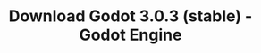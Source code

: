 ---
# Generated by /tools/generators/src/download_archive_generator !!! do not edit by hand !!!
title: 'Download Godot 3.0.3 (stable) - Godot Engine'
type: 'download/archive'
name: '3.0.3'
flavor: 'stable'
release_date: '2018-06-13T03:00:00-00:00'
release_notes: 'article/maintenance-release-godot-3-0-3/'
primaryPlatforms:
  - 'android.apk'
  - 'linux.64'
  - 'macos.universal'
  - 'windows.64'
  - 'linux_server.headless.64'
  - 'web'
  - 'templates'
links:
  android.apk:
    name: 'android.apk'
    title: 'Android'
    caption: 'APK Universal (ARM64 + ARMv7 + x86_64 + x86)'
    tags:
      - 'APK download'
      - 'ARM64/v7'
      - 'x86 (64 & 32 bit)'
    hosts:
      github_builds:
        regular: 'https://github.com/godotengine/godot-builds/releases/download/3.0.3-stable/Godot_v3.0.3-stable_android_editor.apk'
        mono: '#'
      github:
        regular: 'https://github.com/godotengine/godot/releases/download/3.0.3-stable/Godot_v3.0.3-stable_android_editor.apk'
        mono: '#'
  linux.64:
    name: 'linux.64'
    title: 'Linux'
    caption: 'Padrão (x86_64)'
    tags:
      - '64 bit'
    hosts:
      github_builds:
        regular: 'https://github.com/godotengine/godot-builds/releases/download/3.0.3-stable/Godot_v3.0.3-stable_x11.64.zip'
        mono: 'https://github.com/godotengine/godot-builds/releases/download/3.0.3-stable/Godot_v3.0.3-stable_mono_x11_64.zip'
      github:
        regular: 'https://github.com/godotengine/godot/releases/download/3.0.3-stable/Godot_v3.0.3-stable_x11.64.zip'
        mono: 'https://github.com/godotengine/godot/releases/download/3.0.3-stable/Godot_v3.0.3-stable_mono_x11_64.zip'
  macos.universal:
    name: 'macos.universal'
    title: 'macOS'
    caption: 'Universal (x86_64 + Silício da Apple)'
    tags:
      - 'Intel/Apple Silicon'
      - '64 bit'
    hosts:
      github_builds:
        regular: 'https://github.com/godotengine/godot-builds/releases/download/3.0.3-stable/Godot_v3.0.3-stable_osx.universal.zip'
        mono: 'https://github.com/godotengine/godot-builds/releases/download/3.0.3-stable/Godot_v3.0.3-stable_mono_osx.universal.zip'
      github:
        regular: 'https://github.com/godotengine/godot/releases/download/3.0.3-stable/Godot_v3.0.3-stable_osx.universal.zip'
        mono: 'https://github.com/godotengine/godot/releases/download/3.0.3-stable/Godot_v3.0.3-stable_mono_osx.universal.zip'
  windows.64:
    name: 'windows.64'
    title: 'Windows'
    caption: 'Padrão (x86_64)'
    tags:
      - '64 bit'
    hosts:
      github_builds:
        regular: 'https://github.com/godotengine/godot-builds/releases/download/3.0.3-stable/Godot_v3.0.3-stable_win64.exe.zip'
        mono: 'https://github.com/godotengine/godot-builds/releases/download/3.0.3-stable/Godot_v3.0.3-stable_mono_win64.zip'
      github:
        regular: 'https://github.com/godotengine/godot/releases/download/3.0.3-stable/Godot_v3.0.3-stable_win64.exe.zip'
        mono: 'https://github.com/godotengine/godot/releases/download/3.0.3-stable/Godot_v3.0.3-stable_mono_win64.zip'
  linux_server.headless.64:
    name: 'linux_server.headless.64'
    title: 'Linux Server'
    caption: 'Headless (x86_64)'
    tags:
      - '64 bit'
      - 'Headless'
    hosts:
      github_builds:
        regular: 'https://github.com/godotengine/godot-builds/releases/download/3.0.3-stable/Godot_v3.0.3-stable_linux_headless.64.zip'
        mono: 'https://github.com/godotengine/godot-builds/releases/download/3.0.3-stable/Godot_v3.0.3-stable_mono_linux_headless_64.zip'
      github:
        regular: 'https://github.com/godotengine/godot/releases/download/3.0.3-stable/Godot_v3.0.3-stable_linux_headless.64.zip'
        mono: 'https://github.com/godotengine/godot/releases/download/3.0.3-stable/Godot_v3.0.3-stable_mono_linux_headless_64.zip'
  web:
    name: 'web'
    title: 'Editor Web'
    caption: ''
    tags:
      - 'Self-hosted'
      - 'Cross-platform'
    hosts:
      github_builds:
        regular: 'https://github.com/godotengine/godot-builds/releases/download/3.0.3-stable/Godot_v3.0.3-stable_web_editor.zip'
        mono: '#'
      github:
        regular: 'https://github.com/godotengine/godot/releases/download/3.0.3-stable/Godot_v3.0.3-stable_web_editor.zip'
        mono: '#'
  linux.32:
    name: 'linux.32'
    title: 'Linux'
    caption: 'Padrão (x86)'
    tags:
      - '32 bit'
    hosts:
      github_builds:
        regular: 'https://github.com/godotengine/godot-builds/releases/download/3.0.3-stable/Godot_v3.0.3-stable_x11.32.zip'
        mono: 'https://github.com/godotengine/godot-builds/releases/download/3.0.3-stable/Godot_v3.0.3-stable_mono_x11_32.zip'
      github:
        regular: 'https://github.com/godotengine/godot/releases/download/3.0.3-stable/Godot_v3.0.3-stable_x11.32.zip'
        mono: 'https://github.com/godotengine/godot/releases/download/3.0.3-stable/Godot_v3.0.3-stable_mono_x11_32.zip'
  windows.32:
    name: 'windows.32'
    title: 'Windows'
    caption: 'Padrão (x86)'
    tags:
      - '32 bit'
    hosts:
      github_builds:
        regular: 'https://github.com/godotengine/godot-builds/releases/download/3.0.3-stable/Godot_v3.0.3-stable_win32.exe.zip'
        mono: 'https://github.com/godotengine/godot-builds/releases/download/3.0.3-stable/Godot_v3.0.3-stable_mono_win32.zip'
      github:
        regular: 'https://github.com/godotengine/godot/releases/download/3.0.3-stable/Godot_v3.0.3-stable_win32.exe.zip'
        mono: 'https://github.com/godotengine/godot/releases/download/3.0.3-stable/Godot_v3.0.3-stable_mono_win32.zip'
  linux_server.64:
    name: 'linux_server.64'
    title: 'Servidor Linux'
    caption: 'Padrão (x86_64)'
    tags:
      - '64 bit'
    hosts:
      github_builds:
        regular: 'https://github.com/godotengine/godot-builds/releases/download/3.0.3-stable/Godot_v3.0.3-stable_linux_server.64.zip'
        mono: 'https://github.com/godotengine/godot-builds/releases/download/3.0.3-stable/Godot_v3.0.3-stable_mono_linux_server_64.zip'
      github:
        regular: 'https://github.com/godotengine/godot/releases/download/3.0.3-stable/Godot_v3.0.3-stable_linux_server.64.zip'
        mono: 'https://github.com/godotengine/godot/releases/download/3.0.3-stable/Godot_v3.0.3-stable_mono_linux_server_64.zip'
  aar_library:
    name: 'aar_library'
    title: 'Biblioteca de AAR'
    caption: ''
    tags:
      - 'Android plugins'
      - 'Java'
      - 'Kotlin'
    hosts:
      github_builds:
        regular: 'https://github.com/godotengine/godot-builds/releases/download/3.0.3-stable/godot-lib.3.0.3.stable.release.aar'
        mono: 'https://github.com/godotengine/godot-builds/releases/download/3.0.3-stable/godot-lib.3.0.3.stable.mono.release.aar'
      github:
        regular: 'https://github.com/godotengine/godot/releases/download/3.0.3-stable/godot-lib.3.0.3.stable.release.aar'
        mono: 'https://github.com/godotengine/godot/releases/download/3.0.3-stable/godot-lib.3.0.3.stable.mono.release.aar'
  templates:
    name: 'templates'
    title: 'Modelos de exportação'
    caption: ''
    tags:
      - 'Utilizado para exportar os seus jogos para todas as plataformas suportadas'
    hosts:
      github_builds:
        regular: 'https://github.com/godotengine/godot-builds/releases/download/3.0.3-stable/Godot_v3.0.3-stable_export_templates.tpz'
        mono: 'https://github.com/godotengine/godot-builds/releases/download/3.0.3-stable/Godot_v3.0.3-stable_mono_export_templates.tpz'
      github:
        regular: 'https://github.com/godotengine/godot/releases/download/3.0.3-stable/Godot_v3.0.3-stable_export_templates.tpz'
        mono: 'https://github.com/godotengine/godot/releases/download/3.0.3-stable/Godot_v3.0.3-stable_mono_export_templates.tpz'
---